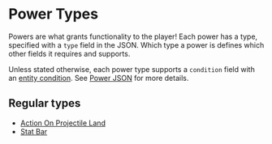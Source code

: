 # Power Types

Powers are what grants functionality to the player! Each power has a type, specified with
a `type` field in the JSON. Which type a power is defines which other fields it requires and supports.

Unless stated otherwise, each power type supports a `condition` field with an [entity condition](entity_conditions). See [Power JSON](power_json.md) for more details.

## Regular types

* [Action On Projectile Land](power_types/action_on_projectile_land.md)
* [Stat Bar](power_types/stat_bar.md)